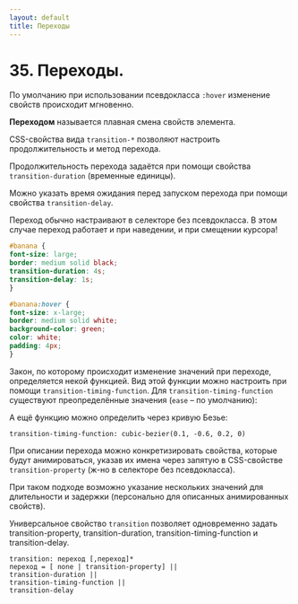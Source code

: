 ```yaml
---
layout: default
title: Переходы
---
```


# 35. Переходы.

По умолчанию при использовании псевдокласса `:hover` изменение свойств происходит мгновенно.

**Переходом** называется плавная смена свойств элемента.

СSS-свойства вида `transition-*` позволяют настроить продолжительность и метод перехода.

Продолжительность перехода задаётся при помощи свойства `transition-duration` (временные единицы).

Можно указать время ожидания перед запуском перехода при помощи свойства `transition-delay`.

Переход обычно настраивают в селекторе без псевдокласса. В этом случае переход работает и при наведении, и при смещении курсора!

```css
#banana {
font-size: large;
border: medium solid black;
transition-duration: 4s;
transition-delay: 1s;
}

#banana:hover {
font-size: x-large;
border: medium solid white;
background-color: green;
color: white;
padding: 4px;
}
```

Закон, по которому происходит изменение значений при переходе, определяется некой функцией. Вид этой функции можно настроить при помощи `transition-timing-function`. Для `transition-timing-function` существуют преопределённые значения (`ease` – по умолчанию):

А ещё функцию можно определить через кривую Безье:

`transition-timing-function: cubic-bezier(0.1, -0.6, 0.2, 0)`

При описании перехода можно конкретизировать свойства, которые будут анимироваться, указав их имена через запятую в CSS-свойстве `transition-property` (ж-но в селекторе без псевдокласса).

При таком подходе возможно указание нескольких значений для длительности и задержки (персонально для описанных анимированных свойств).

Универсальное свойство `transition` позволяет одновременно задать transition-property, transition-duration, transition-timing-function и transition-delay.

```
transition: переход [,переход]*
переход = [ none | transition-property] ||
transition-duration ||
transition-timing-function ||
transition-delay
```